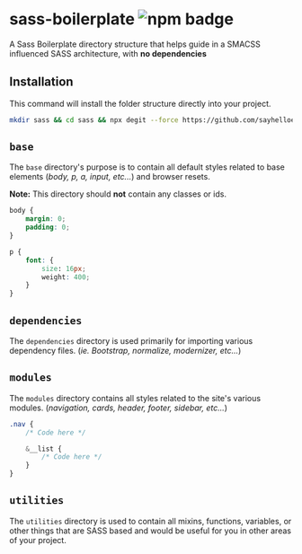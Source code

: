 # sass-boilerplate ![npm badge](https://img.shields.io/npm/v/@sayhelloelijah/sass-boilerplate.svg)

A Sass Boilerplate directory structure that helps guide in a SMACSS influenced SASS architecture, with **no dependencies**

## Installation
This command will install the folder structure directly into your project.
```bash
mkdir sass && cd sass && npx degit --force https://github.com/sayhelloelijah/sass-boilerplate.git
```

## `base`
The `base` directory's purpose is to contain all default styles related to base elements (_body, p, a, input, etc..._) and browser resets.

**Note:** This directory should **not** contain any classes or ids.

```css
body {
    margin: 0;
    padding: 0;
}

p {
    font: {
        size: 16px;
        weight: 400;
    }
}
```

## `dependencies`
The `dependencies` directory is used primarily for importing various dependency files. (_ie. Bootstrap, normalize, modernizer, etc..._)

## `modules`
The `modules` directory contains all styles related to the site's various modules. (_navigation, cards, header, footer, sidebar, etc..._)

```css
.nav {
    /* Code here */

    &__list {
        /* Code here */
    }
}
```

## `utilities`
The `utilities` directory is used to contain all mixins, functions, variables, or other things that are SASS based and would be useful for you in other areas of your project.
